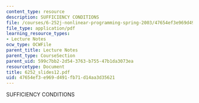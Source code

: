 ```yaml
---
content_type: resource
description: SUFFICIENCY CONDITIONS
file: /courses/6-252j-nonlinear-programming-spring-2003/47654ef3e969d491fb71d14aa3d35621_6252_slides12.pdf
file_type: application/pdf
learning_resource_types:
- Lecture Notes
ocw_type: OCWFile
parent_title: Lecture Notes
parent_type: CourseSection
parent_uid: 599c7bb2-2d54-3763-b755-47b1da3073ea
resourcetype: Document
title: 6252_slides12.pdf
uid: 47654ef3-e969-d491-fb71-d14aa3d35621
---
```

SUFFICIENCY CONDITIONS

